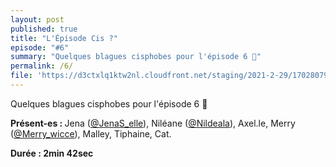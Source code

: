 ```yaml
---
layout: post
published: true
title: "L'Épisode Cis ?"
episode: "#6"
summary: "Quelques blagues cisphobes pour l'épisode 6 👀"
permalink: /6/
file: 'https://d3ctxlq1ktw2nl.cloudfront.net/staging/2021-2-29/170280792-44100-2-cf1adafc7f067.m4a'
---
```

<p>Quelques blagues cisphobes pour l'épisode 6 👀</p>

<!--more-->

<p><strong>Présent-es : </strong>Jena (<a href="https://twitter.com/JenaS_elle">@JenaS_elle</a>), Niléane (<a href="https://twitter.com/Nildeala">@Nildeala</a>), Axel.le, Merry (<a href="https://twitter.com/Merry_wicce">@Merry_wicce</a>), Malley, Tiphaine, Cat.</p>
<p><strong>Durée : 2min 42sec</strong></p>
